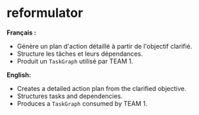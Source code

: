 # reformulator

**Français :**
- Génère un plan d'action détaillé à partir de l'objectif clarifié.
- Structure les tâches et leurs dépendances.
- Produit un `TaskGraph` utilisé par TEAM&nbsp;1.

**English:**
- Creates a detailed action plan from the clarified objective.
- Structures tasks and dependencies.
- Produces a `TaskGraph` consumed by TEAM&nbsp;1.
